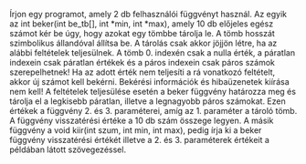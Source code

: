 Írjon egy programot, amely 2 db felhasználói függvényt használ.
Az egyik az int beker(int be_tb[], int *min, int *max),
amely 10 db előjeles egész számot kér be úgy, hogy azokat egy tömbbe tárolja le.
A tömb hosszát szimbolikus állandóval állítsa be.
A tárolás csak akkor jöjjön létre, ha az alábbi feltételek teljesülnek.
A tömb 0. indexén csak a nulla érték, a páratlan indexein csak páratlan értékek
és a páros indexein csak páros számok szerepelhetnek!
Ha az adott érték nem teljesíti a rá vonatkozó feltételt, akkor új számot kell bekérni.
Bekérési információk és hibaüzenetek kiírása nem kell!
A feltételek teljesülése esetén a beker függvény határozza meg és tárolja el a
legkisebb páratlan, illetve a legnagyobb páros számokat.
Ezen értékek a függvény 2. és 3. paraméterei, amíg az 1. paraméter a tároló tömb.
A függvény visszatérési értéke a 10 db szám összege legyen.
A másik függvény a void kiir(int szum, int min, int max),
pedig írja ki a beker függvény visszatérési értékét illetve a 2. és 3. paraméterek
értékeit a példában látott szövegezéssel.